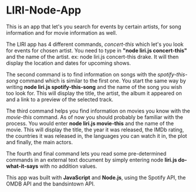 # LIRI-Node-App

This is an app that let's you search for events by certain artists, for song information and for movie information as well.

The LIRI app has 4 different commands, *concert-this* which let's you look for events for chosen artist. You need to type in **"node liri.js concert-this"** and the name of the artist. ex: node liri.js concert-this drake. It will then display the location and dates for upcoming shows.

The second command is to find information on songs with the *spotify-this-song* command which is similar to the first one. You start the same way by writing **node liri.js spotify-this-song** and the name of the song you wish too look for. This will display the title, the artist, the album it appeared on and a link to a preview of the selected track.

The third command helps you find information on movies you know with the *movie-this* command. As of now you should probably be familiar with the process. You would enter **node liri.js movie-this** and the name of the movie. This will display the title, the year it was released, the IMDb rating, the countries it was released in, the languages you can watch it in, the plot and finally, the main actors.

The fourth and final command lets you read some pre-determined commands in an external text document by simply entering node **liri.js do-what-it-says** with no addition values.


This app was built with **JavaScript** and **Node.js**, using the Spotify API, the OMDB API and the bandsintown API.
